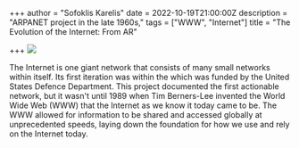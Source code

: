 +++
author = "Sofoklis Karelis"
date = 2022-10-19T21:00:00Z
description = "ARPANET project in the late 1960s,"
tags = ["WWW", "Internet"]
title = "The Evolution of the Internet: From AR"

+++
      ![](/uploads/internet.jpg)

The Internet is one giant network that consists of many small networks within itself. Its first iteration was within the  which was funded by the United States Defence Department. This project documented the first actionable network, but it wasn't until 1989 when Tim Berners-Lee invented the World Wide Web (WWW) that the Internet as we know it today came to be. The WWW allowed for information to be shared and accessed globally at unprecedented speeds, laying down the foundation for how we use and rely on the Internet today.